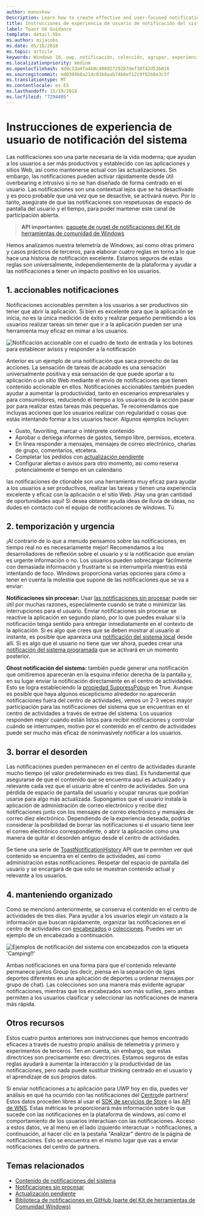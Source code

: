 ```yaml
---
author: manoskow
Description: Learn how to create effective and user-focused notifications that make your users productive and happy.
title: Instrucciones de experiencia de usuario de notificación del sistema
label: Toast UX Guidance
template: detail.hbs
ms.author: mijacobs
ms.date: 05/18/2018
ms.topic: article
keywords: Windows 10, uwp, notificación, colección, agrupar, experiencia del usuario y directrices de experiencia del usuario, instrucciones, acción, notificación del sistema, centro de actividades, noninterruptive, notificaciones efectiva, las notificaciones no intrusivos, accionables, administrar, organizar
ms.localizationpriority: medium
ms.openlocfilehash: 4d9c33a4fa4b9c408927292b7def38f42d53b816
ms.sourcegitcommit: ed0304b8a214c03b8aab74b8ef12c9f82b8e3c5f
ms.translationtype: MT
ms.contentlocale: es-ES
ms.lasthandoff: 11/19/2018
ms.locfileid: "7294405"
---
```

# <a name="toast-notification-ux-guidance"></a>Instrucciones de experiencia de usuario de notificación del sistema
Las notificaciones son una parte necesaria de la vida moderna; que ayudan a los usuarios a ser más productivos y establecido con las aplicaciones y sitios Web, así como mantenerse actual con las actualizaciones. Sin embargo, las notificaciones pueden activar rápidamente desde útil overbearing e intrusivo si no se han diseñado de forma centrado en el usuario. Las notificaciones son una contextual lejos que se ha desactivado y es poco probable que una vez que se desactive, se activará nuevo.  Por lo tanto, asegúrate de que las notificaciones son respetuosas de espacio de pantalla del usuario y el tiempo, para poder mantener este canal de participación abierta.

> **API importantes**: [paquete de nuget de notificaciones del Kit de herramientas de comunidad de Windows](https://www.nuget.org/packages/Microsoft.Toolkit.Uwp.Notifications/)

Hemos analizamos nuestra telemetría de Windows, así como otras primero y casos prácticos de terceros, para elaborar cuatro reglas en torno a lo que hace una historia de notificación excelente.  Estamos seguros de estas reglas son universalmente, independientemente de la plataforma y ayudar a las notificaciones a tener un impacto positivo en los usuarios.

## <a name="1-actionable-notifications"></a>1. accionables notificaciones
Notificaciones accionables permiten a los usuarios a ser productivos sin tener que abrir la aplicación.  Si bien es excelente para que la aplicación se inicia, no es la única medición de éxito y realizar pequeño permitiendo a los usuarios realizar tareas sin tener que ir a la aplicación pueden ser una herramienta muy eficaz en mimar a los usuarios.

![Notificación accionable con el cuadro de texto de entrada y los botones para establecer avisos y responder a la notificación](images/actionable-notification-example01.png)

Anterior es un ejemplo de una notificación que saca provecho de las acciones. La sensación de tareas de acabado es una sensación universalmente positiva y esa sensación de que puede aportar a tu aplicación o un sitio Web mediante el envío de notificaciones que tienen contenido accionable en ellos. Notificaciones accionables también pueden ayudar a aumentar la productividad, tanto en escenarios empresariales y para consumidores, reduciendo el tiempo a los usuarios de la acción pasar por para realizar estas tareas más pequeñas. Te recomendamos que incluyas acciones que los usuarios realizar con regularidad o cosas que estás intentando formar a los usuarios hacer.  Algunos ejemplos incluyen:
* Gusto, favoriting, marcar o intérprete contenido
* Aprobar o deniega informes de gastos, tiempo libre, permisos, etcetera.
* En línea responder a mensajes, mensajes de correo electrónico, charlas de grupo, comentarios, etcetera.
* Completar los pedidos con [actualización pendiente](toast-pending-update.md)
* Configurar alertas o avisos para otro momento, así como reserva potencialmente el tiempo en un calendario

las notificaciones de ctionable son una herramienta muy eficaz para ayudar a los usuarios a ser productivos, realizar las tareas y tienen una experiencia excelente y eficaz con la aplicación o el sitio Web.  ¡Hay una gran cantidad de oportunidades aquí! Si desea obtener ayuda ideas de lluvia de ideas, no dudes en contacto con el equipo de notificaciones de windows.  Tú 

## <a name="2-timing-and-urgency"></a>2. temporización y urgencia
¡Al contrario de lo que a menudo pensamos sobre las notificaciones, en tiempo real no es necesariamente mejor! Recomendamos a los desarrolladores de reflexión sobre el usuario y si la notificación que envían es urgente información o no. Los usuarios pueden sobrecargar fácilmente con demasiada información y frustrarte si se interrumpirla mientras está intentando de foco. Windows proporciona varias opciones para cómo a tener en cuenta la molestia que supone de las notificaciones que se va a enviar:

**Notificaciones sin procesar:** Usar [las notificaciones sin procesar](raw-notification-overview.md) puede ser útil por muchas razones, especialmente cuando se trate o minimizar las interrupciones para el usuario.  Enviar notificaciones sin procesar se reactive la aplicación en segundo plano, por lo que puedes evaluar si la notificación tenga sentido para entregar inmediatamente en el contexto de la aplicación. Si es algo que crees que se deben mostrar al usuario al instante, es posible que aparezca una [notificación del sistema local](send-local-toast.md) desde allí.  Si es algo que el usuario no tiene que ver ahora, puedes crear una [notificación del sistema programada](https://blogs.msdn.microsoft.com/tiles_and_toasts/2016/09/30/quickstart-sending-an-alarm-in-windows-10/) que se activará en un momento posterior.

**Ghost notificación del sistema:** también puede generar una notificación que omitiremos aparecerán en la esquina inferior derecha de la pantalla y, en su lugar enviar la notificación directamente en el centro de actividades. Esto se logra estableciendo la [propiedad SuppressPopup](https://docs.microsoft.com/en-us/uwp/api/windows.ui.notifications.toastnotification.suppresspopup) en True. Aunque es posible que haya algunos escepticismo alrededor no aparecerán notificaciones fuera del centro de actividades, vemos un 2-3 veces mayor participación para las notificaciones del sistema que se encuentran en el centro de actividades a través de extrae del sistema.  Los usuarios responden mejor cuando están listos para recibir notificaciones y controlar cuándo se interrumpen, motivo por el contenido en el centro de actividades puede ser mucho más eficaz de noninvasively notificar a los usuarios.

## <a name="3-clear-out-the-clutter"></a>3. borrar el desorden
Las notificaciones pueden permanecen en el centro de actividades durante mucho tiempo (el valor predeterminado es tres días).  Es fundamental que asegurarse de que el contenido que se encuentra aquí es actualizado y relevante cada vez que el usuario abre el centro de actividades. Son una pérdida de espacio de pantalla del usuario y ocupar ranuras que podrían usarse para algo más actualizada.  Supongamos que el usuario instala la aplicación de administración de correo electrónico y recibe diez notificaciones junto con los mensajes de correo electrónico y mensajes de correo diez electrónico.  Dependiendo de la experiencia deseada, podrías considerar la posibilidad de borrar las notificaciones si el usuario tiene leer el correo electrónico correspondiente, o abrir la aplicación como una manera de quitar el desorden antiguo desde el centro de actividades.

Se tiene una serie de [ToastNotificationHistory](https://docs.microsoft.com/en-us/uwp/api/windows.ui.notifications.toastnotificationhistory) API que te permiten ver qué contenido se encuentra en el centro de actividades, así como administración estas notificaciones. Respetar del espacio de pantalla del usuario y se encargará de que solo se muestran contenido actual y relevante a los usuarios.

## <a name="4-keeping-organized"></a>4. manteniendo organizado
Como se mencionó anteriormente, se conserva el contenido en el centro de actividades de tres días.  Para ayudar a los usuarios elegir un vistazo a la información que buscan rápidamente, organizar las notificaciones en el centro de actividades con [encabezados](https://docs.microsoft.com/en-us/windows/uwp/design/shell/tiles-and-notifications/toast-headers) o [colecciones](https://docs.microsoft.com/en-us/uwp/api/windows.ui.notifications.toastcollection). Puedes ver un ejemplo de un encabezado a continuación.

![Ejemplos de notificación del sistema con encabezados con la etiqueta 'Camping!!'](images/toast-headers-action-center.png)

Ambas notificaciones en una forma para que el contenido relevante permanece juntos Group (es decir, piensa en la separación de ligas deportes diferentes en una aplicación de deportes u ordenar mensajes por grupo de chat). Las colecciones son una manera más evidente agrupar notificaciones, mientras que los encabezados son más sutiles, pero ambas permiten a los usuarios clasificar y seleccionar las notificaciones de manera más rápida. 

## <a name="other-resources"></a>Otros recursos
Estos cuatro puntos anteriores son instrucciones que hemos encontrado eficaces a través de nuestro propio análisis de telemetría y primero y experimentos de terceros. Ten en cuenta, sin embargo, que estas directrices son precisamente eso: directrices.  Estamos seguros de estas reglas ayudará a aumentar la interacción y la productividad de las notificaciones, pero nada puede sustituir thinking centrado en el usuario y el aprendizaje de sus propios datos.  

Si enviar notificaciones a tu aplicación para UWP hoy en día, puedes ver análisis en qué ha ocurrido con las notificaciones del [Centro](https://partner.microsoft.com/dashboard)de partners! Estos datos proceden libres al usar el [SDK de servicios de Store](https://marketplace.visualstudio.com/items?itemName=AdMediator.MicrosoftStoreServicesSDK) o las [API de WNS](https://docs.microsoft.com/en-us/windows/uwp/design/shell/tiles-and-notifications/windows-push-notification-services--wns--overview). Estas métricas te proporcionará más información sobre lo que sucede con las notificaciones en la plataforma de windows, así como el comportamiento de los usuarios interactúan con las notificaciones. Acceso a estos datos, ve al menú en el lado izquierdo interactuar > notificaciones, a continuación, al hacer clic en la pestaña "Analizar" dentro de la página de notificaciones.  Esto se encuentra en el mismo lugar que vas a enviar notificaciones del centro de partners.

## <a name="related-topics"></a>Temas relacionados

* [Contenido de notificaciones del sistema](adaptive-interactive-toasts.md)
* [Notificaciones sin procesar](raw-notification-overview.md)
* [Actualización pendiente](toast-pending-update.md)
* [Biblioteca de notificaciones en GitHub (parte del Kit de herramientas de Comunidad Windows)](https://github.com/Microsoft/UWPCommunityToolkit/tree/master/Microsoft.Toolkit.Uwp.Notifications)
